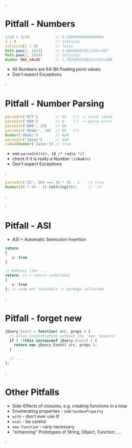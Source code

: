 .<div class="slide">

# Pitfall - Numbers

``` javascript
1/10 + 2/10            // 0.30000000000000004
1 / 0                  // Infinity
isFinite(1 / 0)        // false
Math.pow(2, 1023)      // 8.98846567431158e+307
Math.pow(2, 1024)      // Infinity
Number.MAX_VALUE       // 1.7976931348623157e+308
```

 * All Numbers are 64-Bit floating point values
 * Don't expect Exceptions

.</div><div class="slide">

# Pitfall - Number Parsing

``` javascript
parseInt('077')        // 63   (!) -> octal value
parseInt('080')        // 0    (!) -> parse error
parseInt('080', 10)    // 80
parseInt('80abc', 10)  // 80   (!)
Number('80abc')        // NaN
parseInt('Jason')      // NaN
isNaN(Number('Jason')) // true
```

 * use `parseInt(str, 10 /* radix */)`
 * check if it is really a Number `!isNaN(n)`
 * Don't expect Exceptions

.  <div class="handout">

``` javascript
parseInt('ZZ', 36) === 36 * 36 - 1    // true
Number(36 * 36 - 1).toString(36);     // 'zz'
```

.  </div>

.</div><div class="slide">

# Pitfall - ASI

 * ASI = Automatic Semicolon Insertion

``` javascript
return
{
   a: true
}

// behaves like ...
return; // = return undefined;
{
   a: true
}; // code not reachable -> garbage collected
```

.</div><div class="slide">

# Pitfall - forget new

``` javascript
jQuery.Event = function( src, props ) {
  // Allow instantiation without the 'new' keyword
  if ( !(this instanceof jQuery.Event) ) {
    return new jQuery.Event( src, props );
  }

  // ...
};
```

.</div><div class="slide">

# Other Pitfalls

 * Side-Effects of closures, e.g. creating functions in a loop
 * Enumerating properties - use `hasOwnProperty`
 * `with` - don't ever use it!
 * `eval` - be careful
 * `new Function` - rarly necessary
 * "enhancing" Prototypes of String, Object, Function, ...

.</div>
